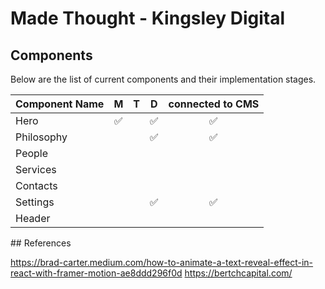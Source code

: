 # Made Thought - Kingsley Digital

## Components

Below are the list of current components and their implementation stages.

| Component Name |  M  |  T  |  D  | connected to CMS |
| -------------- | :-: | :-: | :-: | :--------------: |
| Hero           | ✅  |     | ✅  |        ✅        |
| Philosophy     |     |     | ✅  |        ✅        |
| People         |     |     |     |                  |
| Services       |     |     |     |                  |
| Contacts       |     |     |     |                  |
| Settings       |     |     | ✅  |        ✅        |
| Header         |     |     |     |                  |

## References

https://brad-carter.medium.com/how-to-animate-a-text-reveal-effect-in-react-with-framer-motion-ae8ddd296f0d
https://bertchcapital.com/
